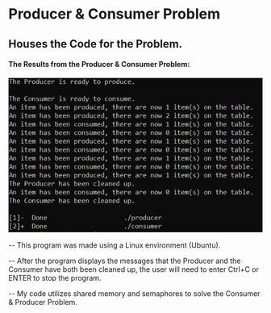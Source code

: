# Producer & Consumer Problem
## Houses the Code for the Problem.
#### The Results from the Producer & Consumer Problem:
![Results from the Producer & Consumer Problem](https://github.com/SeaPat22/Operating_Systems_Labs/blob/main/Producer%26Consumer%20Results.PNG)

-- This program was made using a Linux environment (Ubuntu).

-- After the program displays the messages that the Producer and the Consumer have both
been cleaned up, the user will need to enter Ctrl+C or ENTER to stop the program.

-- My code utilizes shared memory and semaphores to solve the Consumer & Producer Problem.
